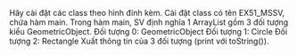 Hãy cài đặt các class theo hình đính kèm.
Cài đặt class có tên EX51_MSSV, chứa hàm main. Trong hàm main, SV định nghĩa 1 ArrayList gồm 3 đối tượng kiểu GeometricObject. 
Đối tượng 0: GeometricObject
Đối tượng 1: Circle
Đối tượng 2: Rectangle
Xuất thông tin của 3 đối tượng (print với toString()).
